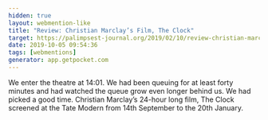 ```yaml
---
hidden: true
layout: webmention-like
title: "Review: Christian Marclay’s Film, The Clock"
target: https://palimpsest-journal.org/2019/02/10/review-christian-marclays-film-the-clock/
date: 2019-10-05 09:54:36
tags: [webmentions]
generator: app.getpocket.com
---
```



We enter the theatre at 14:01. We had been queuing for at least forty minutes and had watched the queue grow even longer behind us. We had picked a good time. Christian Marclay’s 24-hour long film, The Clock screened at the Tate Modern from 14th September to the 20th January.




